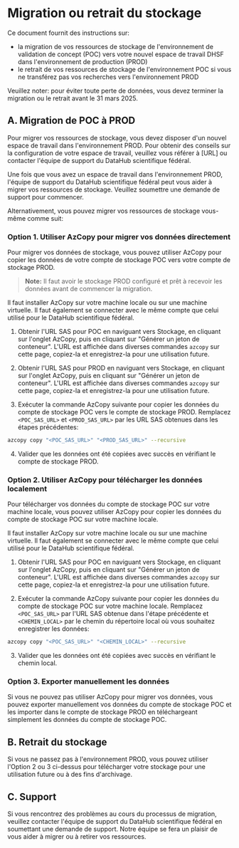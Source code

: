 # Migration ou retrait du stockage

Ce document fournit des instructions sur:

* la migration de vos ressources de stockage de l'environnement de validation de concept (POC) vers votre nouvel espace de travail DHSF dans l'environnement de production (PROD)
* le retrait de vos ressources de stockage de l'environnement POC si vous ne transférez pas vos recherches vers l'environnement PROD

Veuillez noter: pour éviter toute perte de données, vous devez terminer la migration ou le retrait avant le 31 mars 2025.

## A. Migration de POC à PROD

Pour migrer vos ressources de stockage, vous devez disposer d'un nouvel espace de travail dans l'environnement PROD. Pour obtenir des conseils sur la configuration de votre espace de travail, veuillez vous référer à [URL] ou contacter l'équipe de support du DataHub scientifique fédéral.

Une fois que vous avez un espace de travail dans l'environnement PROD, l'équipe de support du DataHub scientifique fédéral peut vous aider à migrer vos ressources de stockage. Veuillez soumettre une demande de support pour commencer.

Alternativement, vous pouvez migrer vos ressources de stockage vous-même comme suit:

### Option 1. Utiliser AzCopy pour migrer vos données directement

Pour migrer vos données de stockage, vous pouvez utiliser AzCopy pour copier les données de votre compte de stockage POC vers votre compte de stockage PROD.

> **Note:** Il faut avoir le stockage PROD configuré et prêt à recevoir les données avant de commencer la migration.

Il faut installer AzCopy sur votre machine locale ou sur une machine virtuelle. Il faut également se connecter avec le même compte que celui utilisé pour le DataHub scientifique fédéral.

1. Obtenir l'URL SAS pour POC en naviguant vers Stockage, en cliquant sur l'onglet AzCopy, puis en cliquant sur "Générer un jeton de conteneur". L'URL est affichée dans diverses commandes `azcopy` sur cette page, copiez-la et enregistrez-la pour une utilisation future.

2. Obtenir l'URL SAS pour PROD en naviguant vers Stockage, en cliquant sur l'onglet AzCopy, puis en cliquant sur "Générer un jeton de conteneur". L'URL est affichée dans diverses commandes `azcopy` sur cette page, copiez-la et enregistrez-la pour une utilisation future.

3. Exécuter la commande AzCopy suivante pour copier les données du compte de stockage POC vers le compte de stockage PROD. Remplacez `<POC_SAS_URL>` et `<PROD_SAS_URL>` par les URL SAS obtenues dans les étapes précédentes:

```bash
azcopy copy "<POC_SAS_URL>" "<PROD_SAS_URL>" --recursive
```

4. Valider que les données ont été copiées avec succès en vérifiant le compte de stockage PROD.

### Option 2. Utiliser AzCopy pour télécharger les données localement

Pour télécharger vos données du compte de stockage POC sur votre machine locale, vous pouvez utiliser AzCopy pour copier les données du compte de stockage POC sur votre machine locale.

Il faut installer AzCopy sur votre machine locale ou sur une machine virtuelle. Il faut également se connecter avec le même compte que celui utilisé pour le DataHub scientifique fédéral.

1. Obtenir l'URL SAS pour POC en naviguant vers Stockage, en cliquant sur l'onglet AzCopy, puis en cliquant sur "Générer un jeton de conteneur". L'URL est affichée dans diverses commandes `azcopy` sur cette page, copiez-la et enregistrez-la pour une utilisation future.

2. Exécuter la commande AzCopy suivante pour copier les données du compte de stockage POC sur votre machine locale. Remplacez `<POC_SAS_URL>` par l'URL SAS obtenue dans l'étape précédente et `<CHEMIN_LOCAL>` par le chemin du répertoire local où vous souhaitez enregistrer les données:

```bash
azcopy copy "<POC_SAS_URL>" "<CHEMIN_LOCAL>" --recursive
```

3. Valider que les données ont été copiées avec succès en vérifiant le chemin local.

### Option 3. Exporter manuellement les données

Si vous ne pouvez pas utiliser AzCopy pour migrer vos données, vous pouvez exporter manuellement vos données du compte de stockage POC et les importer dans le compte de stockage PROD en téléchargeant simplement les données du compte de stockage POC.

## B. Retrait du stockage

Si vous ne passez pas à l'environnement PROD, vous pouvez utiliser l'Option 2 ou 3 ci-dessus pour télécharger votre stockage pour une utilisation future ou à des fins d'archivage.

## C. Support

Si vous rencontrez des problèmes au cours du processus de migration, veuillez contacter l'équipe de support du DataHub scientifique fédéral en soumettant une demande de support. Notre équipe se fera un plaisir de vous aider à migrer ou à retirer vos ressources.
